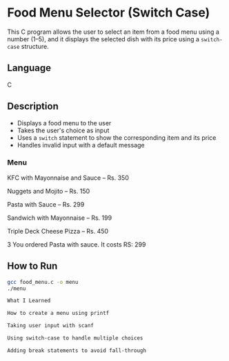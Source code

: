 # Food Menu Selector (Switch Case)
This C program allows the user to select an item from a food menu using a number (1–5), and it displays the selected dish with its price using a `switch-case` structure.

## Language
C

## Description
- Displays a food menu to the user
- Takes the user's choice as input
- Uses a `switch` statement to show the corresponding item and its price
- Handles invalid input with a default message

### Menu
KFC with Mayonnaise and Sauce – Rs. 350

Nuggets and Mojito – Rs. 150

Pasta with Sauce – Rs. 299

Sandwich with Mayonnaise – Rs. 199

Triple Deck Cheese Pizza – Rs. 450

3
You ordered Pasta with sauce. It costs RS: 299

## How to Run
```bash
gcc food_menu.c -o menu
./menu

What I Learned

How to create a menu using printf

Taking user input with scanf

Using switch-case to handle multiple choices

Adding break statements to avoid fall-through
